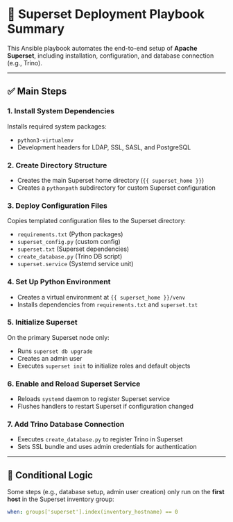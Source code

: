 # 📘 Superset Deployment Playbook Summary

This Ansible playbook automates the end-to-end setup of **Apache Superset**, including installation, configuration, and database connection (e.g., Trino).

---

## ✅ Main Steps

### 1. Install System Dependencies
Installs required system packages:
- `python3-virtualenv`
- Development headers for LDAP, SSL, SASL, and PostgreSQL

### 2. Create Directory Structure
- Creates the main Superset home directory (`{{ superset_home }}`)
- Creates a `pythonpath` subdirectory for custom Superset configuration

### 3. Deploy Configuration Files
Copies templated configuration files to the Superset directory:
- `requirements.txt` (Python packages)
- `superset_config.py` (custom config)
- `superset.txt` (Superset dependencies)
- `create_database.py` (Trino DB script)
- `superset.service` (Systemd service unit)

### 4. Set Up Python Environment
- Creates a virtual environment at `{{ superset_home }}/venv`
- Installs dependencies from `requirements.txt` and `superset.txt`

### 5. Initialize Superset
On the primary Superset node only:
- Runs `superset db upgrade`
- Creates an admin user
- Executes `superset init` to initialize roles and default objects

### 6. Enable and Reload Superset Service
- Reloads `systemd` daemon to register Superset service
- Flushes handlers to restart Superset if configuration changed

### 7. Add Trino Database Connection
- Executes `create_database.py` to register Trino in Superset
- Sets SSL bundle and uses admin credentials for authentication

---

## 🧠 Conditional Logic

Some steps (e.g., database setup, admin user creation) only run on the **first host** in the Superset inventory group:

```yaml
when: groups['superset'].index(inventory_hostname) == 0


